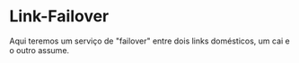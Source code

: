 # Link-Failover
Aqui teremos um serviço de "failover" entre dois links domésticos, um cai e o outro assume.
